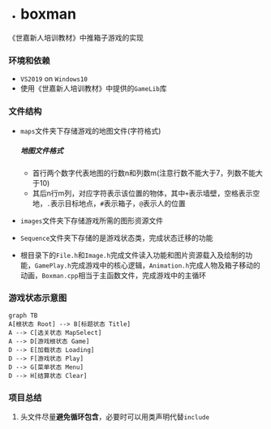- # boxman


《世嘉新人培训教材》中推箱子游戏的实现

### 环境和依赖

- `VS2019` on `Windows10`
- 使用《世嘉新人培训教材》中提供的`GameLib`库

### 文件结构

- `maps`文件夹下存储游戏的地图文件(字符格式)

  ##### 地图文件格式

  - 首行两个数字代表地图的行数n和列数m(注意行数不能大于7，列数不能大于10)
  - 其后n行m列，对应字符表示该位置的物体，其中`+`表示墙壁，空格表示空地，`.`表示目标地点，`#`表示箱子，`@`表示人的位置

- `images`文件夹下存储游戏所需的图形资源文件

- `Sequence`文件夹下存储的是游戏状态类，完成状态迁移的功能

- 根目录下的`File.h`和`Image.h`完成文件读入功能和图片资源载入及绘制的功能，`GamePlay.h`完成游戏中的核心逻辑，`Animation.h`完成人物及箱子移动的动画，`Boxman.cpp`相当于主函数文件，完成游戏中的主循环

### 游戏状态示意图

```mermaid
graph TB
A[根状态 Root] --> B[标题状态 Title]
A --> C[选关状态 MapSelect]
A --> D[游戏根状态 Game]
D --> E[加载状态 Loading]
D --> F[游戏状态 Play]
D --> G[菜单状态 Menu]
D --> H[结算状态 Clear]
```

### 项目总结

1. 头文件尽量**避免循环包含**，必要时可以用类声明代替`include`
